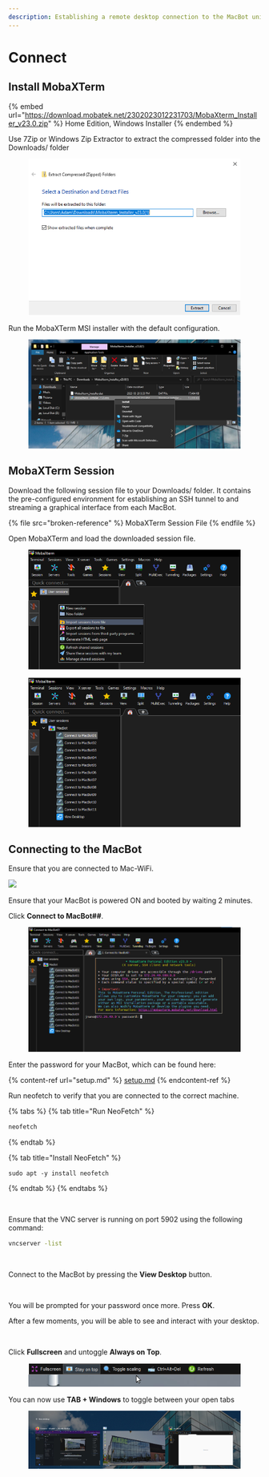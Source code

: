```yaml
---
description: Establishing a remote desktop connection to the MacBot unit
---
```


# Connect

## Install MobaXTerm



{% embed url="https://download.mobatek.net/2302023012231703/MobaXterm_Installer_v23.0.zip" %}
Home Edition, Windows Installer
{% endembed %}

Use 7Zip or Windows Zip Extractor to extract the compressed folder into the Downloads/ folder

<figure><img src=".gitbook/assets/image (12).png" alt=""><figcaption></figcaption></figure>

Run the MobaXTerm MSI installer with the default configuration.

<figure><img src=".gitbook/assets/image (3).png" alt=""><figcaption></figcaption></figure>

## MobaXTerm Session

Download the following session file to your Downloads/ folder. It contains the pre-configured environment for establishing an SSH tunnel to and streaming a graphical interface from each MacBot.

{% file src="broken-reference" %}
MobaXTerm Session File
{% endfile %}

Open MobaXTerm and load the downloaded session file.

<figure><img src=".gitbook/assets/image (7).png" alt=""><figcaption></figcaption></figure>

<figure><img src=".gitbook/assets/image (13).png" alt=""><figcaption></figcaption></figure>

## Connecting to the MacBot

Ensure that you are connected to Mac-WiFi.

![](broken-reference)

Ensure that your MacBot is powered ON and booted by waiting 2 minutes.

Click **Connect to MacBot##**.

<figure><img src=".gitbook/assets/MicrosoftTeams-image.png" alt=""><figcaption></figcaption></figure>

Enter the password for your MacBot, which can be found here:

{% content-ref url="setup.md" %}
[setup.md](setup.md)
{% endcontent-ref %}

Run neofetch to verify that you are connected to the correct machine.

{% tabs %}
{% tab title="Run NeoFetch" %}
```bash
neofetch
```
{% endtab %}

{% tab title="Install NeoFetch" %}
```
sudo apt -y install neofetch
```
{% endtab %}
{% endtabs %}

<figure><img src="broken-reference" alt=""><figcaption></figcaption></figure>

Ensure that the VNC server is running on port 5902 using the following command:

```bash
vncserver -list
```

<figure><img src="broken-reference" alt=""><figcaption></figcaption></figure>

Connect to the MacBot by pressing the **View Desktop** button.

<figure><img src="broken-reference" alt=""><figcaption></figcaption></figure>

You will be prompted for your password once more. Press **OK**.

After a few moments, you will be able to see and interact with your desktop.

<figure><img src="broken-reference" alt=""><figcaption></figcaption></figure>

Click **Fullscreen** and untoggle **Always on Top**.

<figure><img src=".gitbook/assets/image (1).png" alt=""><figcaption></figcaption></figure>

You can now use **TAB + Windows** to toggle between your open tabs

<figure><img src=".gitbook/assets/image (10).png" alt=""><figcaption></figcaption></figure>
